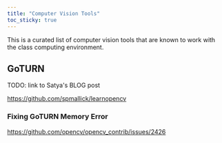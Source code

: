 ```yaml
---
title: "Computer Vision Tools"
toc_sticky: true
---
```


This is a curated list of computer vision tools that are known to work with the class computing environment.

## GoTURN

TODO: link to Satya's BLOG post

https://github.com/spmallick/learnopencv

### Fixing GoTURN Memory Error
https://github.com/opencv/opencv_contrib/issues/2426
